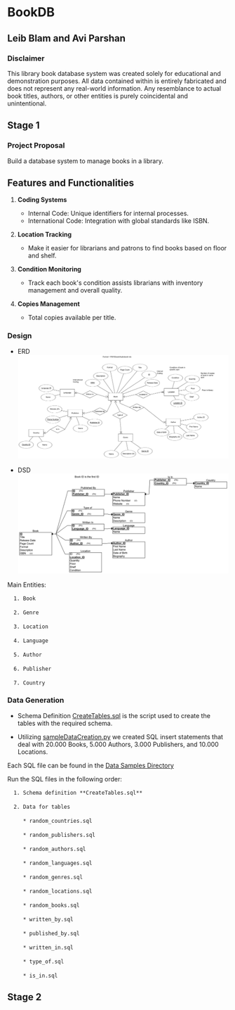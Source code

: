 # BookDB

## Leib Blam and Avi Parshan

### Disclaimer

This library book database system was created solely for educational and demonstration purposes. All data contained within is entirely fabricated and does not represent any real-world information. Any resemblance to actual book titles, authors, or other entities is purely coincidental and unintentional. 

## Stage 1
### Project Proposal

Build a database system to manage books in a library.  

## Features and Functionalities  
1. **Coding Systems**  
   - Internal Code: Unique identifiers for internal processes.  
   - International Code: Integration with global standards like ISBN.  

2. **Location Tracking**  
   - Make it easier for librarians and patrons to find books based on floor and shelf. 

3. **Condition Monitoring**  
   - Track each book's condition assists librarians with inventory management and overall quality. 

4. **Copies Management**  
   - Total copies available per title.  

### Design 

   * ERD
   ![ERDimage](https://github.com/avipars/DB-Mini-Project/blob/main/Stage1/Diagrams/BookERDMap.png?raw=true)

   * DSD
   ![DSDimage](https://github.com/avipars/DB-Mini-Project/blob/main/Stage1/Diagrams/BookDSDMap.png?raw=true)


   Main Entities: 

      1. Book

      2. Genre

      3. Location

      4. Language

      5. Author

      6. Publisher

      7. Country

### Data Generation

   * Schema Definition [CreateTables.sql](https://github.com/avipars/DB-Mini-Project/blob/main/Stage1/CreateTables.sql) is the script used to create the tables with the required schema.

   * Utilizing [sampleDataCreation.py](https://github.com/avipars/DB-Mini-Project/blob/main/Stage1/Data_Samples/sampleDataCreation.py) we created SQL insert statements that deal with 20.000 Books, 5.000 Authors, 3.000 Publishers, and 10.000 Locations. 

   Each SQL file can be found in the [Data Samples Directory](https://github.com/avipars/DB-Mini-Project/blob/main/Stage1/Data_Samples/)
   
   Run the SQL files in the following order: 

      1. Schema definition **CreateTables.sql**

      2. Data for tables

         * random_countries.sql

         * random_publishers.sql

         * random_authors.sql

         * random_languages.sql

         * random_genres.sql

         * random_locations.sql

         * random_books.sql

         * written_by.sql

         * published_by.sql

         * written_in.sql

         * type_of.sql

         * is_in.sql


## Stage 2

